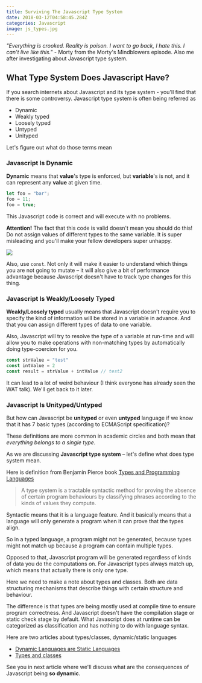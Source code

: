 ```yaml
---
title: Surviving The Javascript Type System
date: 2018-03-12T04:58:45.284Z
categories: Javascript
image: js_types.jpg
---
```


_"Everything is crooked. Reality is poison. I want to go back, I hate this. I can’t live like this."_ - Morty from the Morty's Mindblowers episode. Also me after investigating about Javascript type system.

## What Type System Does Javascript Have?

If you search internets about Javascript and its type system - you'll find that there is some controversy. Javascript type system is often being referred as

* Dynamic
* Weakly typed
* Loosely typed
* Untyped 
* Unityped

Let's figure out what do those terms mean

### Javascript Is Dynamic

__Dynamic__ means that __value__'s type is enforced, but __variable__'s is not, and it can represent any __value__ at given time.

```js
let foo = "bar";
foo = 11;
foo = true;
```

This Javascript code is correct and will execute with no problems.

__Attention!__ The fact that this code is valid doesn't mean you should do this! Do not assign values of different types to the same variable. It is super misleading and you'll make your fellow developers super unhappy.

<img src="https://media.giphy.com/media/YUHv0T4rroNkR78cmQ/giphy.gif" style="max-width: 300px"/>

Also, use `const`. Not only it will make it easier to understand which things you are not going to mutate – it will also give a bit of performance advantage because Javascript doesn't have to track type changes for this thing.

### Javascript Is Weakly/Loosely Typed

__Weakly/Loosely typed__ usually means that Javascript doesn't require you to specify the kind of information will be stored in a variable in advance. And that you can assign different types of data to one variable.

Also, Javascript will try to resolve the type of a variable at run-time and will allow you to make operations with non-matching types by automatically doing type-coercion for you.

```js
const strValue = "test"
const intValue = 2
const result = strValue + intValue // test2
```

It can lead to a lot of weird behaviour (I think everyone has already seen the WAT talk). We'll get back to it later.

### Javascript Is Unityped/Untyped

But how can Javascript be __unityped__ or even __untyped__ language if we know that it has 7 basic types (according to ECMAScript specification)?

These definitions are more common in academic circles and both mean that _everything belongs to a single type._

As we are discussing __Javascript type system__ – let's define what does type system mean.

Here is definition from Benjamin Pierce book [Types and Programming Languages](http://www.cis.upenn.edu/~bcpierce/tapl/index.html)

> A type system is a tractable syntactic method for proving the absence of certain program behaviours by classifying phrases according to the kinds of values they compute.

Syntactic means that it is a language feature. And it basically means that a language will only generate a program when it can prove that the types align.

So in a typed language, a program might not be generated, because types might not match up because a program can contain multiple types.

Opposed to that, Javascript program will be generated regardless of kinds of data you do the computations on. For Javascript types always match up, which means that actually there is only one type.

Here we need to make a note about types and classes. Both are data structuring mechanisms that describe things with certain structure and behaviour.

The difference is that types are being mostly used at compile time to ensure program correctness. And Javascript doesn't have the compilation stage or static check stage by default. What Javascript does at runtime can be categorized as classification and has nothing to do with language syntax.

Here are two articles about types/classes, dynamic/static languages

* [Dynamic Languages are Static Languages](https://existentialtype.wordpress.com/2011/03/19/dynamic-languages-are-static-languages/)
* [Types and classes](https://www.cs.cmu.edu/~clamen/OODBMS/Manifesto/htManifesto/node6.html)

See you in next article where we'll discuss what are the consequences of Javascript being __so dynamic__.
